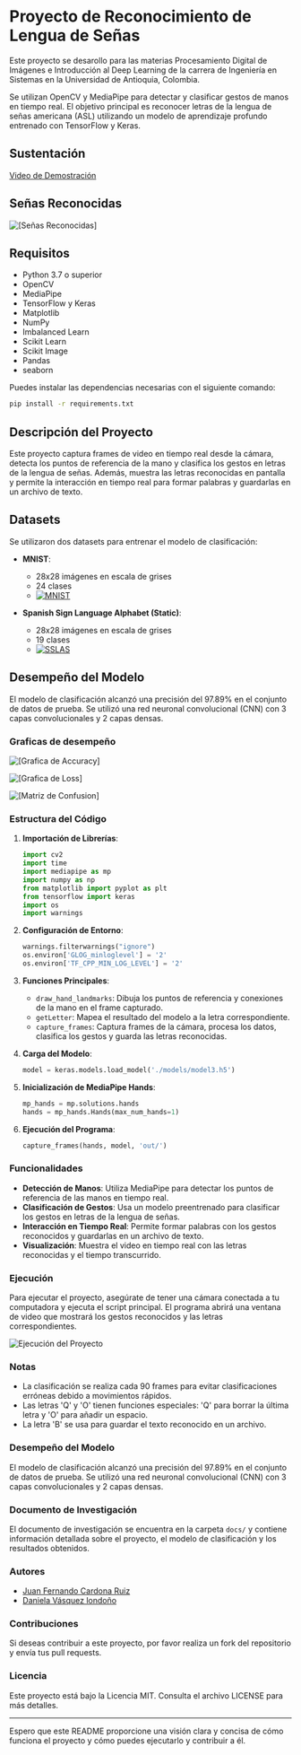 # Proyecto de Reconocimiento de Lengua de Señas

Este proyecto se desarollo para las materias Procesamiento Digital de Imágenes e Introducción al Deep Learning de la carrera de Ingeniería en Sistemas en la Universidad de Antioquia, Colombia.

Se utilizan OpenCV y MediaPipe para detectar y clasificar gestos de manos en tiempo real. El objetivo principal es reconocer letras de la lengua de señas americana (ASL) utilizando un modelo de aprendizaje profundo entrenado con TensorFlow y Keras.

## Sustentación

[Video de Demostración](https://www.youtube.com/watch?v=uot3UYsm2V4)

## Señas Reconocidas

![[Señas Reconocidas]](data/esp_sign.png)

## Requisitos

- Python 3.7 o superior
- OpenCV
- MediaPipe
- TensorFlow y Keras
- Matplotlib
- NumPy
- Imbalanced Learn
- Scikit Learn
- Scikit Image
- Pandas
- seaborn

Puedes instalar las dependencias necesarias con el siguiente comando:

```bash
pip install -r requirements.txt
```

## Descripción del Proyecto

Este proyecto captura frames de video en tiempo real desde la cámara, detecta los puntos de referencia de la mano y clasifica los gestos en letras de la lengua de señas. Además, muestra las letras reconocidas en pantalla y permite la interacción en tiempo real para formar palabras y guardarlas en un archivo de texto.

## Datasets

Se utilizaron dos datasets para entrenar el modelo de clasificación:

- **MNIST**:
    - 28x28 imágenes en escala de grises
    - 24 clases
    - [![MNIST](https://img.shields.io/badge/Dataset-MNIST-blue)](https://www.kaggle.com/datasets/datamunge/sign-language-mnist/data)

- **Spanish Sign Language Alphabet (Static)**:
    - 28x28 imágenes en escala de grises
    - 19 clases
    - [![SSLAS](https://img.shields.io/badge/Dataset-SSLAS-blue)](https://www.kaggle.com/datasets/kirlelea/spanish-sign-language-alphabet-static)


## Desempeño del Modelo

El modelo de clasificación alcanzó una precisión del 97.89% en el conjunto de datos de prueba. Se utilizó una red neuronal convolucional (CNN) con 3 capas convolucionales y 2 capas densas.

### Graficas de desempeño

![[Grafica de Accuracy]](data/imgs/01%20AccuracyCurve.png)

![[Grafica de Loss]](data/imgs/02%20LossCurve.png)

![[Matriz de Confusion]](data/imgs/03%20ConfusionMatrix.png)


### Estructura del Código

1. **Importación de Librerías**:
    ```python
    import cv2
    import time
    import mediapipe as mp
    import numpy as np
    from matplotlib import pyplot as plt
    from tensorflow import keras
    import os
    import warnings
    ```

2. **Configuración de Entorno**:
    ```python
    warnings.filterwarnings("ignore")
    os.environ['GLOG_minloglevel'] = '2' 
    os.environ['TF_CPP_MIN_LOG_LEVEL'] = '2'
    ```

3. **Funciones Principales**:
    - `draw_hand_landmarks`: Dibuja los puntos de referencia y conexiones de la mano en el frame capturado.
    - `getLetter`: Mapea el resultado del modelo a la letra correspondiente.
    - `capture_frames`: Captura frames de la cámara, procesa los datos, clasifica los gestos y guarda las letras reconocidas.

4. **Carga del Modelo**:
    ```python
    model = keras.models.load_model('./models/model3.h5')
    ```

5. **Inicialización de MediaPipe Hands**:
    ```python
    mp_hands = mp.solutions.hands
    hands = mp_hands.Hands(max_num_hands=1)
    ```

6. **Ejecución del Programa**:
    ```python
    capture_frames(hands, model, 'out/')
    ```

### Funcionalidades

- **Detección de Manos**: Utiliza MediaPipe para detectar los puntos de referencia de las manos en tiempo real.
- **Clasificación de Gestos**: Usa un modelo preentrenado para clasificar los gestos en letras de la lengua de señas.
- **Interacción en Tiempo Real**: Permite formar palabras con los gestos reconocidos y guardarlas en un archivo de texto.
- **Visualización**: Muestra el video en tiempo real con las letras reconocidas y el tiempo transcurrido.

### Ejecución

Para ejecutar el proyecto, asegúrate de tener una cámara conectada a tu computadora y ejecuta el script principal. El programa abrirá una ventana de video que mostrará los gestos reconocidos y las letras correspondientes.

![Ejecución del Proyecto](data/imgs/04%20Funcionamiento.png)


### Notas

- La clasificación se realiza cada 90 frames para evitar clasificaciones erróneas debido a movimientos rápidos.
- Las letras 'Q' y 'O' tienen funciones especiales: 'Q' para borrar la última letra y 'O' para añadir un espacio.
- La letra 'B' se usa para guardar el texto reconocido en un archivo.


### Desempeño del Modelo

El modelo de clasificación alcanzó una precisión del 97.89% en el conjunto de datos de prueba. Se utilizó una red neuronal convolucional (CNN) con 3 capas convolucionales y 2 capas densas.

### Documento de Investigación

El documento de investigación se encuentra en la carpeta `docs/` y contiene información detallada sobre el proyecto, el modelo de clasificación y los resultados obtenidos.

### Autores

- [Juan Fernando Cardona Ruiz](https://github.com/ohmono)
- [Daniela Vásquez londoño](http://github.com/DanielaVL)

### Contribuciones

Si deseas contribuir a este proyecto, por favor realiza un fork del repositorio y envía tus pull requests.

### Licencia

Este proyecto está bajo la Licencia MIT. Consulta el archivo LICENSE para más detalles.

---

Espero que este README proporcione una visión clara y concisa de cómo funciona el proyecto y cómo puedes ejecutarlo y contribuir a él.
